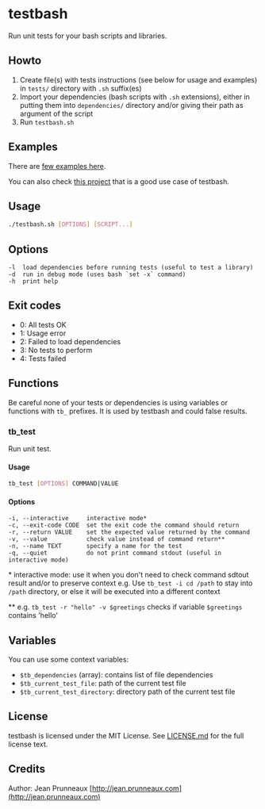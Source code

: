 # testbash
Run unit tests for your bash scripts and libraries.

## Howto
1. Create file(s) with tests instructions (see below for usage and examples) in `tests/` directory with `.sh` suffix(es)
2. Import your dependencies (bash scripts with `.sh` extensions), either in putting them into `dependencies/` directory
and/or giving their path as argument of the script
3. Run `testbash.sh`

## Examples
There are [few examples here](examples/).

You can also check [this project](https://github.com/pruje/libbash-tests) that is a good use case of testbash.

## Usage
```bash
./testbash.sh [OPTIONS] [SCRIPT...]
```

## Options
```
-l  load dependencies before running tests (useful to test a library)
-d  run in debug mode (uses bash `set -x` command)
-h  print help
```

## Exit codes
- 0: All tests OK
- 1: Usage error
- 2: Failed to load dependencies
- 3: No tests to perform
- 4: Tests failed

## Functions
Be careful none of your tests or dependencies is using variables or functions with `tb_` prefixes.
It is used by testbash and could false results.

### tb_test
Run unit test.

#### Usage
```bash
tb_test [OPTIONS] COMMAND|VALUE
```

#### Options
```
-i, --interactive     interactive mode*
-c, --exit-code CODE  set the exit code the command should return
-r, --return VALUE    set the expected value returned by the command
-v, --value           check value instead of command return**
-n, --name TEXT       specify a name for the test
-q, --quiet           do not print command stdout (useful in interactive mode)
```

\*  interactive mode: use it when you don't need to check command sdtout result and/or to preserve context
    e.g. Use `tb_test -i cd /path` to stay into `/path` directory, or else it will be executed into a different context

\** e.g. `tb_test -r "hello" -v $greetings` checks if variable `$greetings` contains 'hello'

## Variables
You can use some context variables:
- `$tb_dependencies` (array): contains list of file dependencies
- `$tb_current_test_file`: path of the current test file
- `$tb_current_test_directory`: directory path of the current test file

## License
testbash is licensed under the MIT License. See [LICENSE.md](LICENSE.md) for the full license text.

## Credits
Author: Jean Prunneaux [http://jean.prunneaux.com](http://jean.prunneaux.com)
